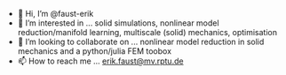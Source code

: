 - 👋 Hi, I’m @faust-erik
- 👀 I’m interested in ...
solid simulations, nonlinear model reduction/manifold learning, multiscale (solid) mechanics, optimisation
- 💞️ I’m looking to collaborate on ...
nonlinear model reduction in solid mechanics and a python/julia FEM toobox
- 📫 How to reach me ...
erik.faust@mv.rptu.de

<!---
faust-erik/faust-erik is a ✨ special ✨ repository because its `README.md` (this file) appears on your GitHub profile.
You can click the Preview link to take a look at your changes.
--->
